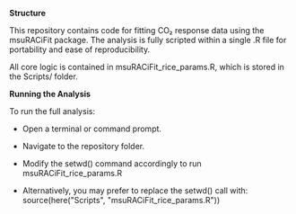 **Structure** 

This repository contains code for fitting CO₂ response data using the msuRACiFit package.
The analysis is fully scripted within a single .R file for portability and ease of reproducibility.

All core logic is contained in msuRACiFit_rice_params.R, which is stored in the Scripts/ folder.

**Running the Analysis**

To run the full analysis:

 - Open a terminal or command prompt.

 - Navigate to the repository folder.

 - Modify the setwd() command accordingly to run msuRACiFit_rice_params.R 

 - Alternatively, you may prefer to replace the setwd() call with:
   source(here("Scripts", "msuRACiFit_rice_params.R")) 




